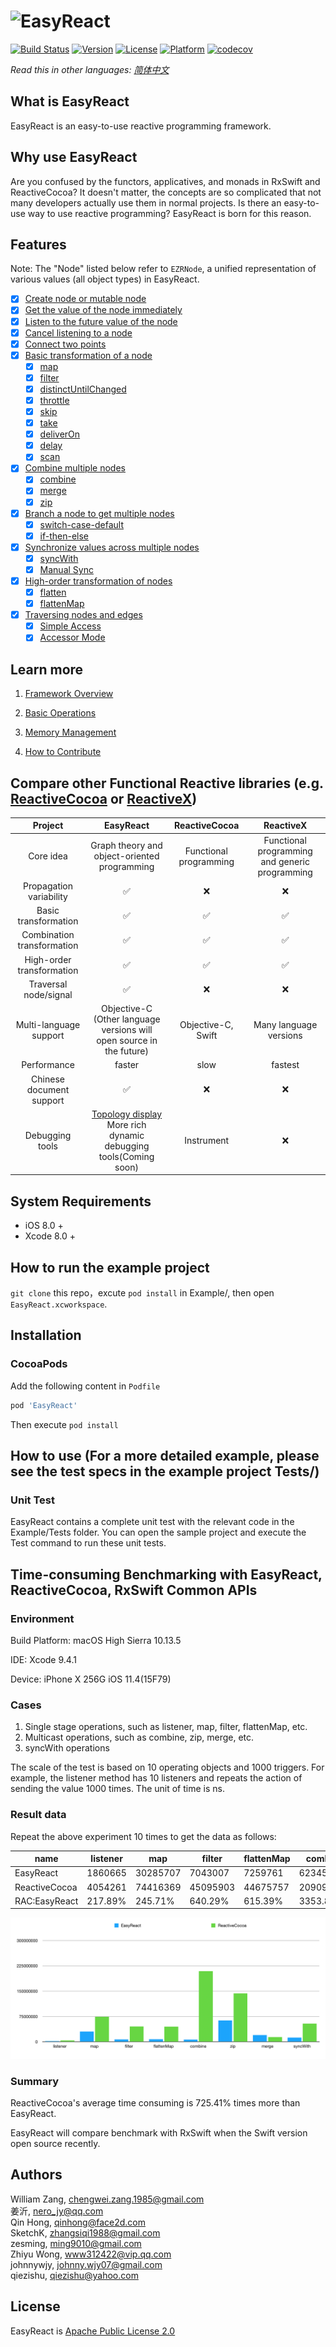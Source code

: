 # ![EasyReact](https://raw.githubusercontent.com/meituan/EasyReact/master/images/Banner.png)

[![Build Status](https://travis-ci.com/meituan/EasyReact.svg?branch=master)](https://travis-ci.com/meituan/EasyReact)
[![Version](https://img.shields.io/cocoapods/v/EasyReact.svg?style=flat)](http://cocoapods.org/pods/EasyReact)
[![License](https://img.shields.io/cocoapods/l/EasyReact.svg?style=flat)](http://cocoapods.org/pods/EasyReact)
[![Platform](https://img.shields.io/cocoapods/p/EasyReact.svg?style=flat)](http://cocoapods.org/pods/EasyReact)
[![codecov](https://codecov.io/gh/meituan/EasyReact/branch/master/graph/badge.svg)](https://codecov.io/gh/meituan/EasyReact)

*Read this in other languages: [简体中文](README-Chinese.md)*

## What is EasyReact

EasyReact is an easy-to-use reactive programming framework.

## Why use EasyReact

Are you confused by the functors, applicatives, and monads in RxSwift and ReactiveCocoa? It doesn't matter, the concepts are so complicated that not many developers actually use them in normal projects. Is there an easy-to-use way to use reactive programming? EasyReact is born for this reason.

## Features

Note: The "Node" listed below refer to `EZRNode`, a unified representation of various values (all object types) in EasyReact.

- [x] [Create node or mutable node](./Documents/English/BasicOperators.md#create-node)
- [x] [Get the value of the node immediately](./Documents/English/BasicOperators.md#get-instant-value)
- [x] [Listen to the future value of the node](./Documents/English/BasicOperators.md#listen-nodes-value)
- [x] [Cancel listening to a node](./Documents/English/BasicOperators.md#listen-nodes-value)
- [x] [Connect two points](./Documents/English/BasicOperators.md#connect-two-nodes)
- [x] [Basic transformation of a node](./Documents/English/BasicOperators.md#basic-transformation)
  - [x] [map](./Documents/English/BasicOperators.md#map)
  - [x] [filter](./Documents/English/BasicOperators.md#filter)
  - [x] [distinctUntilChanged](./Documents/English/BasicOperators.md#distinctuntilchanged)
  - [x] [throttle](./Documents/English/BasicOperators.md#throttle)
  - [x] [skip](./Documents/English/BasicOperators.md#skip)
  - [x] [take](./Documents/English/BasicOperators.md#take)
  - [x] [deliverOn](./Documents/English/BasicOperators.md#deliveron)
  - [x] [delay](./Documents/English/BasicOperators.md#delay)
  - [x] [scan](./Documents/English/BasicOperators.md#scan)
- [x] [Combine multiple nodes](./Documents/English/BasicOperators.md#Combination)
  - [x] [combine](./Documents/English/BasicOperators.md#combine)
  - [x] [merge](./Documents/English/BasicOperators.md#merge)
  - [x] [zip](./Documents/English/BasicOperators.md#zip)
- [x] [Branch a node to get multiple nodes](./Documents/English/BasicOperators.md#Branch)
  - [x] [switch-case-default](./Documents/English/BasicOperators.md#switch-case-default)
  - [x] [if-then-else](./Documents/English/BasicOperators.md#if-then-else)
- [x] [Synchronize values across multiple nodes](./Documents/English/BasicOperators.md#Sync)
  - [x] [syncWith](./Documents/English/BasicOperators.md#syncwith)
  - [x] [Manual Sync](./Documents/English/BasicOperators.md#manual-sync)
- [x] [High-order transformation of nodes](./Documents/English/BasicOperators.md#high-order-transformation)
  - [x] [flatten](./Documents/English/BasicOperators.md#flatten)
  - [x] [flattenMap](./Documents/English/BasicOperators.md#flattenmap)
- [x] [Traversing nodes and edges](./Documents/English/BasicOperators.md#graph-traversal)
  - [x] [Simple Access](./Documents/English/BasicOperators.md#simple-access)
  - [x] [Accessor Mode](./Documents/English/BasicOperators.md#accessor-mode)

## Learn more

1. [Framework Overview](./Documents/English/FrameworkOverview.md)

2. [Basic Operations](./Documents/English/BasicOperators.md)

3. [Memory Management](./Documents/English/MemoryManagement.md)

4. [How to Contribute](./Documents/English/CONTRIBUTING.md)

## Compare other Functional Reactive libraries (e.g. [ReactiveCocoa](https://github.com/ReactiveCocoa/ReactiveCocoa) or [ReactiveX](https://github.com/ReactiveX))

| Project                    | EasyReact                                                                                                                  | ReactiveCocoa          | ReactiveX                                      |
| :------------------------: | :------------------------------------------------------------------------------------------------------------------------: | :--------------------: | :--------------------------------------------: |
| Core idea                  | Graph theory and object-oriented programming                                                                               | Functional programming | Functional programming and generic programming |
| Propagation variability    | ✅                                                                                                                         | ❌                      | ❌                                             |
| Basic transformation       | ✅                                                                                                                         | ✅                      | ✅                                             |
| Combination transformation | ✅                                                                                                                         | ✅                      | ✅                                             |
| High-order transformation  | ✅                                                                                                                         | ✅                      | ✅                                             |
| Traversal node/signal      | ✅                                                                                                                         | ❌                      | ❌                                             |
| Multi-language support     | Objective-C<br>(Other language versions will open source in the future)                                                    | Objective-C, Swift     | Many language versions                         |
| Performance                | faster                                                                                                                     | slow                   | fastest                                        |
| Chinese document support   | ✅                                                                                                                         | ❌                      | ❌                                             |
| Debugging tools            | [Topology display](./Documents/English/BasicOperators.md#simple-access) <br>More rich dynamic debugging tools(Coming soon) | Instrument             | ❌                                             |

## System Requirements

- iOS 8.0 +
- Xcode 8.0 +

## How to run the example project

`git clone` this repo，excute `pod install` in Example/,  then open `EasyReact.xcworkspace`.

## Installation

### CocoaPods

Add the following content in `Podfile`

```ruby
pod 'EasyReact'
```

Then execute `pod install`

## How to use (For a more detailed example, please see the test specs in the example project Tests/)

### Unit Test

EasyReact contains a complete unit test with the relevant code in the Example/Tests folder. You can open the sample project and execute the Test command to run these unit tests.

## Time-consuming Benchmarking with EasyReact, ReactiveCocoa, RxSwift Common APIs

### Environment

Build Platform: macOS High Sierra 10.13.5

IDE: Xcode 9.4.1

Device: iPhone X 256G iOS 11.4(15F79)

### Cases

1. Single stage operations, such as listener, map, filter, flattenMap, etc.
2. Multicast operations, such as combine, zip, merge, etc.
3. syncWith operations

The scale of the test is based on 10 operating objects and 1000 triggers. For example, the listener method has 10 listeners and repeats the action of sending the value 1000 times.
The unit of time is ns.

### Result data

Repeat the above experiment 10 times to get the data as follows:

| name          | listener | map      | filter   | flattenMap | combine   | zip       | merge    | syncWith |
| ------------- | -------- | -------- | -------- | ---------- | --------- | --------- | -------- | -------- |
| EasyReact     | 1860665  | 30285707 | 7043007  | 7259761    | 6234540   | 63384482  | 19794457 | 12359669 |
| ReactiveCocoa | 4054261  | 74416369 | 45095903 | 44675757   | 209096028 | 143311669 | 13898969 | 53619799 |
| RAC:EasyReact | 217.89%  | 245.71%  | 640.29%  | 615.39%    | 3353.83%  | 226.10%   | 70.22%   | 433.83%  |

![benchmark](./images/benchmark.png)

### Summary

ReactiveCocoa's average time consuming is 725.41% times more than EasyReact.

EasyReact will compare benchmark with RxSwift when the Swift version open source recently.

## Authors

William Zang, [chengwei.zang.1985@gmail.com](mailto:chengwei.zang.1985@gmail.com)  
姜沂, [nero_jy@qq.com](mailto:nero_jy@qq.com)  
Qin Hong, [qinhong@face2d.com](mailto:qinhong@face2d.com)  
SketchK, [zhangsiqi1988@gmail.com](mailto:zhangsiqi1988@gmail.com)  
zesming, [ming9010@gmail.com](mailto:ming9010@gmail.com)  
Zhiyu Wong, [www312422@vip.qq.com](mailto:www312422@vip.qq.com)  
johnnywjy, [johnny.wjy07@gmail.com](mailto:johnny.wjy07@gmail.com)  
qiezishu, [qiezishu@yahoo.com](mailto:qiezishu@yahoo.com)  

## License

EasyReact is [Apache Public License 2.0](./LICENSE)
